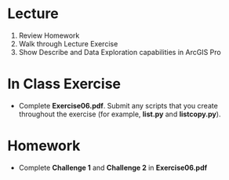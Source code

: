 # Lecture
1. Review Homework
2. Walk through Lecture Exercise
3. Show Describe and Data Exploration capabilities in ArcGIS Pro

# In Class Exercise
- Complete **Exercise06.pdf**. Submit any scripts that you create throughout the exercise (for example, **list.py** and **listcopy.py**).
# Homework
- Complete **Challenge 1** and **Challenge 2** in **Exercise06.pdf**

